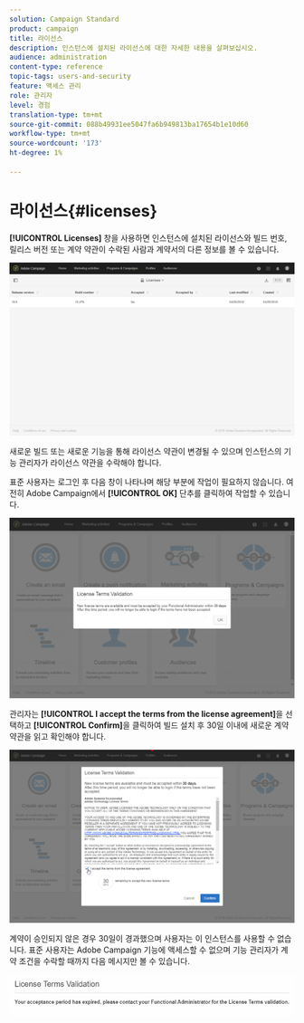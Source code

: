 ```yaml
---
solution: Campaign Standard
product: campaign
title: 라이선스
description: 인스턴스에 설치된 라이선스에 대한 자세한 내용을 살펴보십시오.
audience: administration
content-type: reference
topic-tags: users-and-security
feature: 액세스 관리
role: 관리자
level: 경험
translation-type: tm+mt
source-git-commit: 088b49931ee5047fa6b949813ba17654b1e10d60
workflow-type: tm+mt
source-wordcount: '173'
ht-degree: 1%

---
```



# 라이선스{#licenses}

**[!UICONTROL Licenses]** 창을 사용하면 인스턴스에 설치된 라이선스와 빌드 번호, 릴리스 버전 또는 계약 약관이 수락된 사람과 계약서의 다른 정보를 볼 수 있습니다.

![](assets/license_1.png)

새로운 빌드 또는 새로운 기능을 통해 라이선스 약관이 변경될 수 있으며 인스턴스의 기능 관리자가 라이선스 약관을 수락해야 합니다.

표준 사용자는 로그인 후 다음 창이 나타나며 해당 부분에 작업이 필요하지 않습니다. 여전히 Adobe Campaign에서 **[!UICONTROL OK]** 단추를 클릭하여 작업할 수 있습니다.

![](assets/license_2.png)

관리자는 **[!UICONTROL I accept the terms from the license agreement]**&#x200B;을 선택하고 **[!UICONTROL Confirm]**&#x200B;을 클릭하여 빌드 설치 후 30일 이내에 새로운 계약 약관을 읽고 확인해야 합니다.

![](assets/license_3.png)

계약이 승인되지 않은 경우 30일이 경과했으며 사용자는 이 인스턴스를 사용할 수 없습니다. 표준 사용자는 Adobe Campaign 기능에 액세스할 수 없으며 기능 관리자가 계약 조건을 수락할 때까지 다음 메시지만 볼 수 있습니다.

![](assets/license_4.png)

